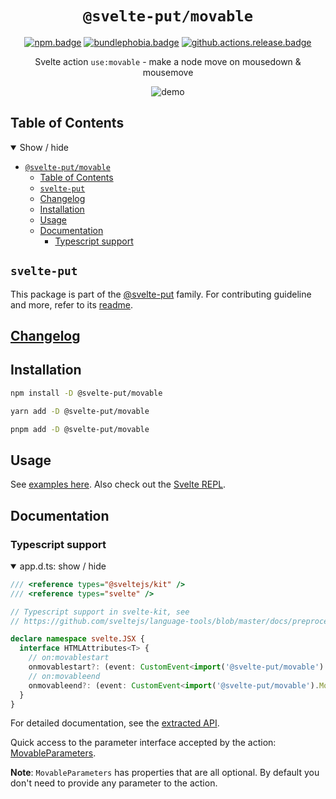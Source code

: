 <div align="center">

# `@svelte-put/movable`

[![npm.badge]][npm] [![bundlephobia.badge]][bundlephobia] [![github.actions.release.badge]][github.actions.release]

Svelte action `use:movable` - make a node move on mousedown & mousemove

![demo](https://raw.githubusercontent.com/vnphanquang/svelte-put/main/packages/actions/movable/static/images/demo.gif)

</div>

## Table of Contents

<details open>
  <summary>Show / hide</summary>

- [`@svelte-put/movable`](#svelte-putmovable)
  - [Table of Contents](#table-of-contents)
  - [`svelte-put`](#svelte-put)
  - [Changelog](#changelog)
  - [Installation](#installation)
  - [Usage](#usage)
  - [Documentation](#documentation)
    - [Typescript support](#typescript-support)

</details>

## `svelte-put`

This package is part of the [@svelte-put][github.monorepo] family. For contributing guideline and more, refer to its [readme][github.monorepo].

## [Changelog][github.changelog]

## Installation

```bash
npm install -D @svelte-put/movable
```

```bash
yarn add -D @svelte-put/movable
```

```bash
pnpm add -D @svelte-put/movable
```

## Usage

See [examples here](https://github.com/vnphanquang/svelte-put/blob/main/packages/actions/movable/api/docs/movable.movable.md#example-1). Also check out the [Svelte REPL][repl].

</details>

## Documentation

### Typescript support

<details open>
  <summary> app.d.ts: show / hide </summary>

```typescript
/// <reference types="@sveltejs/kit" />
/// <reference types="svelte" />

// Typescript support in svelte-kit, see
// https://github.com/sveltejs/language-tools/blob/master/docs/preprocessors/typescript.md#im-using-an-attributeevent-on-a-dom-element-and-it-throws-a-type-error

declare namespace svelte.JSX {
  interface HTMLAttributes<T> {
    // on:movablestart
    onmovablestart?: (event: CustomEvent<import('@svelte-put/movable').MovableEventDetails>) => void;
    // on:movableend
    onmovableend?: (event: CustomEvent<import('@svelte-put/movable').MovableEventDetails>) => void;
  }
}
```

</details>

For detailed documentation, see the [extracted API][github.api].

Quick access to the parameter interface accepted by the action: [MovableParameters][github.api.movableparameters].

**Note**: `MovableParameters` has properties that are all optional. By default you don't need to provide any parameter to the action.

<!-- github specifics -->

[github.monorepo]: https://github.com/vnphanquang/svelte-put
[github.actions.release.badge]: https://github.com/vnphanquang/svelte-put/actions/workflows/movable.release.yaml/badge.svg
[github.actions.release]: https://github.com/vnphanquang/svelte-put/actions/workflows/movable.release.yaml
[github.changelog]: https://github.com/vnphanquang/svelte-put/blob/main/packages/actions/movable/CHANGELOG.md
[github.issues]: https://github.com/vnphanquang/svelte-put/issues?q=
[github.api]: https://github.com/vnphanquang/svelte-put/blob/main/packages/actions/movable/api/docs/index.md
[github.api.movableparameters]: https://github.com/vnphanquang/svelte-put/blob/main/packages/actions/movable/api/docs/movable.movableparameters.md
[github.api.movable]: https://github.com/vnphanquang/svelte-put/blob/main/packages/actions/movable/api/docs/movable.movable.md

<!-- heading badge -->
[npm.badge]: https://img.shields.io/npm/v/@svelte-put/movable
[npm]: https://www.npmjs.com/package/@svelte-put/movable
[bundlephobia.badge]: https://img.shields.io/bundlephobia/minzip/@svelte-put/movable?label=minzipped
[bundlephobia]: https://bundlephobia.com/package/@svelte-put/movable

[repl]: https://svelte.dev/repl/88a7c1fc2e134db7b58786d5f385fc5d
